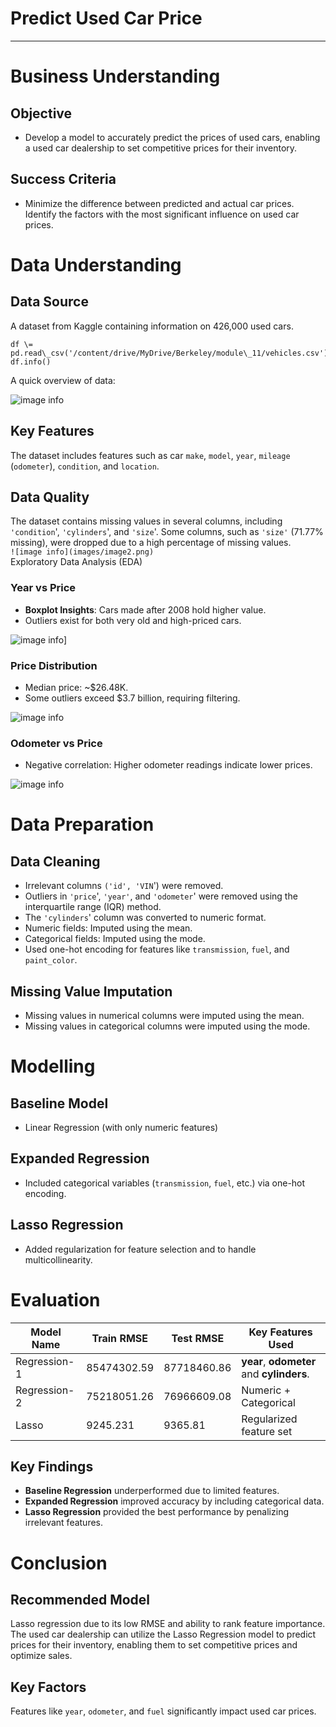 # Predict Used Car Price 

---

# Business Understanding 

## Objective

* Develop a model to accurately predict the prices of used cars, enabling a used car dealership to set competitive prices for their inventory.  

## Success Criteria

*  Minimize the difference between predicted and actual car prices. Identify the factors with the most significant influence on used car prices.  

# Data Understanding 

## Data Source

A dataset from Kaggle containing information on 426,000 used cars.
```
df \= pd.read\_csv('/content/drive/MyDrive/Berkeley/module\_11/vehicles.csv')  
df.info()
```

A quick overview of data:

![image info](images/image1.png)

## Key Features

The dataset includes features such as car `make`, `model`, `year`, `mileage` (`odometer`), `condition`, and `location`.

## Data Quality

The dataset contains missing values in several columns, including `'condition`', `'cylinders`', and `'size`'. Some columns, such as `'size'` (71.77% missing), were dropped due to a high percentage of missing values.  
`![image info](images/image2.png)`  
Exploratory Data Analysis (EDA)

### Year vs Price

* **Boxplot Insights**: Cars made after 2008 hold higher value.  
* Outliers exist for both very old and high-priced cars.

![image info](images/image4.png)]

#### 

### Price Distribution

* Median price: \~$26.48K.  
* Some outliers exceed $3.7 billion, requiring filtering.

![image info](images/image3.png)

### Odometer vs Price

* Negative correlation: Higher odometer readings indicate lower prices.

![image info](images/image2.png)

# Data Preparation

## Data Cleaning

* Irrelevant columns `('id', 'VIN`') were removed.    
* Outliers in `'price`', `'year'`, and `'odometer`' were removed using the interquartile range (IQR) method.    
* The `'cylinders`' column was converted to numeric format.  
* Numeric fields: Imputed using the mean.  
* Categorical fields: Imputed using the mode.  
* Used one-hot encoding for features like `transmission`, `fuel`, and `paint_color`.

## Missing Value Imputation

* Missing values in numerical columns were imputed using the mean.  
* Missing values in categorical columns were imputed using the mode.

# Modelling 

## Baseline Model

* Linear Regression (with only numeric features)

## Expanded Regression

* Included categorical variables (`transmission`, `fuel`, etc.) via one-hot encoding.

## Lasso Regression

* Added regularization for feature selection and to handle multicollinearity.

# Evaluation

| Model Name | Train RMSE | Test RMSE | Key Features Used |
| ----- | ----- | ----- | ----- |
| Regression-1 | 85474302.59 | 87718460.86  | **year**, **odometer** and **cylinders**. |
| Regression-2 | 75218051.26 | 76966609.08 | Numeric \+ Categorical |
| Lasso | 9245.231 | 9365.81 | Regularized feature set |

## Key Findings

* **Baseline Regression** underperformed due to limited features.  
* **Expanded Regression** improved accuracy by including categorical data.  
* **Lasso Regression** provided the best performance by penalizing irrelevant features.

# 

# Conclusion

## Recommended Model

Lasso regression due to its low RMSE and ability to rank feature importance. The used car dealership can utilize the Lasso Regression model to predict prices for their inventory, enabling them to set competitive prices and optimize sales.

## Key Factors

Features like `year`, `odometer`, and `fuel` significantly impact used car prices.
